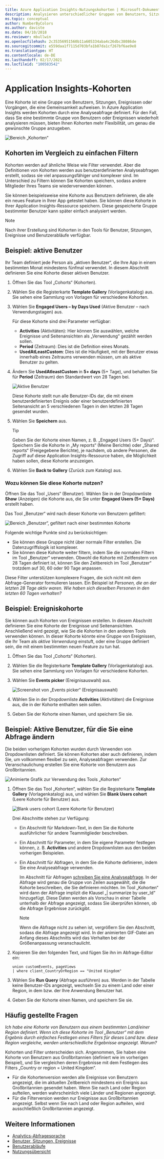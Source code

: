 ```yaml
---
title: Azure Application Insights-Nutzungskohorten | Microsoft-Dokumentation
description: Analysieren unterschiedlicher Gruppen von Benutzern, Sitzungen, Ereignissen oder Vorgängen, die eine Gemeinsamkeit aufweisen
ms.topic: conceptual
author: NumberByColors
ms.author: daviste
ms.date: 04/10/2018
ms.reviewer: mbullwin
ms.openlocfilehash: 2c35356951560b11a605334aba4c26dbc38086de
ms.sourcegitcommit: e559daa1f7115d703bfa1b87da1cf267bf6ae9e8
ms.translationtype: HT
ms.contentlocale: de-DE
ms.lasthandoff: 02/17/2021
ms.locfileid: "100583542"
---
```

# <a name="application-insights-cohorts"></a>Application Insights-Kohorten

Eine Kohorte ist eine Gruppe von Benutzern, Sitzungen, Ereignissen oder Vorgängen, die eine Gemeinsamkeit aufweisen. In Azure Application Insights werden Kohorten durch eine Analyseabfrage definiert. Für den Fall, dass Sie eine bestimmte Gruppe von Benutzern oder Ereignissen wiederholt analysieren müssen, bieten Ihnen Kohorten mehr Flexibilität, um genau die gewünschte Gruppe anzugeben.

![Bereich „Kohorten“](./media/usage-cohorts/001.png)

## <a name="cohorts-versus-basic-filters"></a>Kohorten im Vergleich zu einfachen Filtern

Kohorten werden auf ähnliche Weise wie Filter verwendet. Aber die Definitionen von Kohorten werden aus benutzerdefinierten Analyseabfragen erstellt, sodass sie viel anpassungsfähiger und komplexer sind. Im Unterschied zu Filtern können Sie Kohorten speichern, sodass andere Mitglieder Ihres Teams sie wiederverwenden können.

Sie können beispielsweise eine Kohorte aus Benutzern definieren, die alle ein neues Feature in Ihrer App getestet haben. Sie können diese Kohorte in Ihrer Application Insights-Ressource speichern. Diese gespeicherte Gruppe bestimmter Benutzer kann später einfach analysiert werden.

> [!NOTE]
> Nach ihrer Erstellung sind Kohorten in den Tools für Benutzer, Sitzungen, Ereignisse und Benutzerabläufe verfügbar.

## <a name="example-engaged-users"></a>Beispiel: aktive Benutzer

Ihr Team definiert jede Person als „aktiven Benutzer“, die Ihre App in einem bestimmten Monat mindestens fünfmal verwendet. In diesem Abschnitt definieren Sie eine Kohorte dieser aktiven Benutzer.

1. Öffnen Sie das Tool „Cohorts“ (Kohorten).

2. Wählen Sie die Registerkarte **Template Gallery** (Vorlagenkatalog) aus. Sie sehen eine Sammlung von Vorlagen für verschiedene Kohorten.

3. Wählen Sie **Engaged Users – by Days Used** (Aktive Benutzer – nach Verwendungstagen) aus.

    Für diese Kohorte sind drei Parameter verfügbar:
    * **Activities** (Aktivitäten): Hier können Sie auswählen, welche Ereignisse und Seitenansichten als „Verwendung“ gezählt werden sollen.
    * **Period** (Zeitraum): Dies ist die Definition eines Monats.
    * **UsedAtLeastCustom**: Dies ist die Häufigkeit, mit der Benutzer etwas innerhalb eines Zeitraums verwenden müssen, um als aktive Benutzer zu gelten.

4. Ändern Sie **UsedAtleastCustom** in **5+ days** (5+ Tage), und behalten Sie für **Period** (Zeitraum) den Standardwert von 28 Tagen bei.

    ![Aktive Benutzer](./media/usage-cohorts/003.png)

    Diese Kohorte stellt nun alle Benutzer-IDs dar, die mit einem benutzerdefinierten Ereignis oder einer benutzerdefinierten Seitenansicht an 5 verschiedenen Tagen in den letzten 28 Tagen gesendet wurden.

5. Wählen Sie **Speichern** aus.

   > [!TIP]
   > Geben Sie der Kohorte einen Namen, z. B. „Engaged Users (5+ Days)“. Speichern Sie die Kohorte in „My reports“ (Meine Berichte) oder „Shared reports“ (Freigegebene Berichte), je nachdem, ob andere Personen, die Zugriff auf diese Application Insights-Ressource haben, die Möglichkeit haben sollen, diese Kohorte anzuzeigen.

6. Wählen Sie **Back to Gallery** (Zurück zum Katalog) aus.

### <a name="what-can-you-do-by-using-this-cohort"></a>Wozu können Sie diese Kohorte nutzen?

Öffnen Sie das Tool „Users“ (Benutzer). Wählen Sie in der Dropdownliste **Show** (Anzeigen) die Kohorte aus, die Sie unter **Engaged Users (5+ Days)** erstellt haben.

Das Tool „Benutzer“ wird nach dieser Kohorte von Benutzern gefiltert:

![Bereich „Benutzer“, gefiltert nach einer bestimmten Kohorte](./media/usage-cohorts/004.png)

Folgende wichtige Punkte sind zu berücksichtigen:

* Sie können diese Gruppe nicht über normale Filter erstellen. Die Datenzugriffslogik ist komplexer.
* Sie können diese Kohorte weiter filtern, indem Sie die normalen Filtern im Tool „Benutzer“ verwenden. Obwohl die Kohorte mit Zeitfenstern von 28 Tagen definiert ist, können Sie den Zeitbereich im Tool „Benutzer“ trotzdem auf 30, 60 oder 90 Tage anpassen.

Diese Filter unterstützen komplexere Fragen, die sich nicht mit dem Abfrage-Generator formulieren lassen. Ein Beispiel ist _Personen, die an der letzten 28 Tage aktiv waren. Wie haben sich dieselben Personen in den letzten 60 Tagen verhalten?_

## <a name="example-events-cohort"></a>Beispiel: Ereigniskohorte

Sie können auch Kohorten von Ereignissen erstellen. In diesem Abschnitt definieren Sie eine Kohorte der Ereignisse und Seitenansichten. Anschließend wird gezeigt, wie Sie die Kohorten in den anderen Tools verwenden können. In dieser Kohorte könnte eine Gruppe von Ereignissen, die Ihr Team als _aktive Verwendung_ einstuft, oder eine Gruppe definiert sein, die mit einem bestimmten neuen Feature zu tun hat.

1. Öffnen Sie das Tool „Cohorts“ (Kohorten).

2. Wählen Sie die Registerkarte **Template Gallery** (Vorlagenkatalog) aus. Sie sehen eine Sammlung von Vorlagen für verschiedene Kohorten.

3. Wählen Sie **Events picker** (Ereignisauswahl) aus.

    ![Screenshot von „Events picker“ (Ereignisauswahl)](./media/usage-cohorts/006.png)

4. Wählen Sie in der Dropdownliste **Activities** (Aktivitäten) die Ereignisse aus, die in der Kohorte enthalten sein sollen.

5. Geben Sie der Kohorte einen Namen, und speichern Sie sie.

## <a name="example-active-users-where-you-modify-a-query"></a>Beispiel: Aktive Benutzer, für die Sie eine Abfrage ändern

Die beiden vorherigen Kohorten wurden durch Verwenden von Dropdownlisten definiert. Sie können Kohorten aber auch definieren, indem Sie, um vollkommen flexibel zu sein, Analyseabfragen verwenden. Zur Veranschaulichung erstellen Sie eine Kohorte von Benutzern aus Großbritannien.

![Animierte Grafik zur Verwendung des Tools „Kohorten“](./media/usage-cohorts/cohorts0001.gif)

1. Öffnen Sie das Tool „Kohorten“, wählen Sie die Registerkarte **Template Gallery** (Vorlagenkatalog) aus, und wählen Sie **Blank Users cohort** (Leere Kohorte für Benutzer) aus.

    ![Blank users cohort (Leere Kohorte für Benutzer)](./media/usage-cohorts/001.png)

    Drei Abschnitte stehen zur Verfügung:
   * Ein Abschnitt für Markdown-Text, in dem Sie die Kohorte ausführlicher für andere Teammitglieder beschreiben.

   * Ein Abschnitt für Parameter, in dem Sie eigene Parameter festlegen können, z. B. **Activities** und andere Dropdownlisten aus den beiden vorherigen Beispielen.

   * Ein Abschnitt für Abfragen, in dem Sie die Kohorte definieren, indem Sie eine Analyseabfrage verwenden.

     Im Abschnitt für Abfragen [schreiben Sie eine Analyseabfrage](/azure/kusto/query). In der Abfrage wird genau die Gruppe von Zeilen ausgewählt, die die Kohorte beschreiben, die Sie definieren möchten. Im Tool „Kohorten“ wird dann der Abfrage implizit die Klausel „| summarize by user_Id“ hinzugefügt. Diese Daten werden als Vorschau in einer Tabelle unterhalb der Abfrage angezeigt, sodass Sie überprüfen können, ob die Abfrage Ergebnisse zurückgibt.

     > [!NOTE]
     > Wenn die Abfrage nicht zu sehen ist, vergrößern Sie den Abschnitt, sodass die Abfrage angezeigt wird. In der animierten GIF-Datei am Anfang dieses Abschnitts wird das Verhalten bei der Größenanpassung veranschaulicht.

2. Kopieren Sie den folgenden Text, und fügen Sie ihn im Abfrage-Editor ein:

    ```KQL
    union customEvents, pageViews
    | where client_CountryOrRegion == "United Kingdom"
    ```

3. Wählen Sie **Run Query** (Abfrage ausführen) aus. Werden in der Tabelle keine Benutzer-IDs angezeigt, wechseln Sie zu einem Land oder einer Region, in dem bzw. der Ihre Anwendung Benutzer hat.

4. Geben Sie der Kohorte einen Namen, und speichern Sie sie.

## <a name="frequently-asked-questions"></a>Häufig gestellte Fragen

_Ich habe eine Kohorte von Benutzern aus einem bestimmten Land/einer Region definiert. Wenn ich diese Kohorte im Tool „Benutzer“ mit dem Ergebnis durch einfaches Festlegen eines Filters für dieses Land bzw. diese Region vergleiche, werden unterschiedliche Ergebnisse angezeigt. Warum?_

Kohorten und Filter unterscheiden sich. Angenommen, Sie haben eine Kohorte von Benutzern aus Großbritannien (definiert wie im vorherigen Beispiel), und Sie vergleichen deren Ergebnisse mit dem Festlegen des Filters „Country or region = United Kingdom“.

* Für die Kohortenversion werden alle Ereignisse von Benutzern angezeigt, die im aktuellen Zeitbereich mindestens ein Ereignis aus Großbritannien gesendet haben. Wenn Sie nach Land oder Region aufteilen, werden wahrscheinlich viele Länder und Regionen angezeigt.
* Für die Filterversion werden nur Ereignisse aus Großbritannien angezeigt. Selbst wenn Sie nach Land oder Region aufteilen, wird ausschließlich Großbritannien angezeigt.

## <a name="learn-more"></a>Weitere Informationen

* [Analytics-Abfragesprache](../logs/log-analytics-tutorial.md?toc=%2fazure%2fazure-monitor%2ftoc.json)
* [Benutzer, Sitzungen, Ereignisse](usage-segmentation.md)
* [Benutzerabläufe](usage-flows.md)
* [Nutzungsübersicht](usage-overview.md)